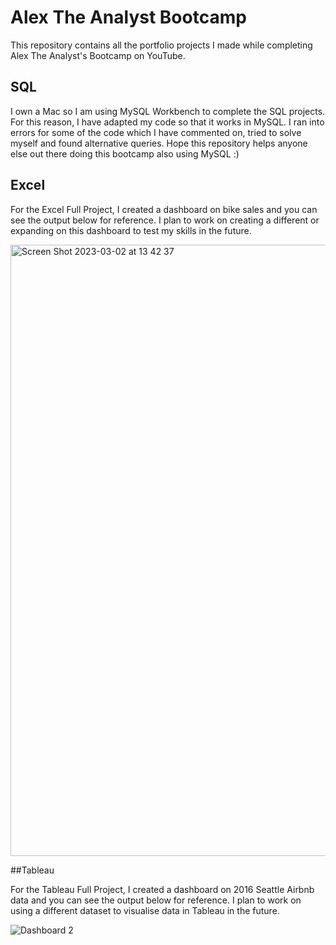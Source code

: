 # Alex The Analyst Bootcamp
This repository contains all the portfolio projects I made while completing Alex The Analyst's Bootcamp on YouTube.

## SQL

I own a Mac so I am using MySQL Workbench to complete the SQL projects. For this reason, I have adapted my code so that it works in MySQL. I ran into errors for some of the code which I have commented on, tried to solve myself and found alternative queries. Hope this repository helps anyone else out there doing this bootcamp also using MySQL :) 

## Excel

For the Excel Full Project, I created a dashboard on bike sales and you can see the output below for reference. I plan to work on creating a different or expanding on this dashboard to test my skills in the future.

<img width="978" alt="Screen Shot 2023-03-02 at 13 42 37" src="https://user-images.githubusercontent.com/119052310/222445214-3e37942b-d5d2-4bbd-8e3c-fc2908cff035.png">

##Tableau

For the Tableau Full Project, I created a dashboard on 2016 Seattle Airbnb data and you can see the output below for reference. I plan to work on using a different dataset to visualise data in Tableau in the future.

![Dashboard 2](https://user-images.githubusercontent.com/119052310/222602000-371f0de8-ee29-4e0e-b809-dc052d7c700f.png)
